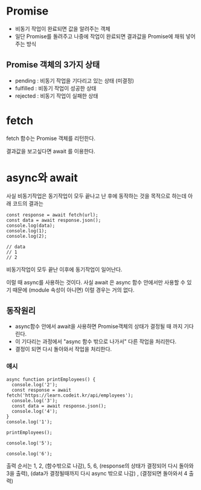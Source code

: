# Promise

- 비동기 작업이 완료되면 값을 알려주는 객체
- 일단 Promise를 돌려주고 나중에 작업이 완료되면 결과값을 Promise에 채워 넣어주는 방식

## Promise 객체의 3가지 상태
- pending : 비동기 작업을 기다리고 있는 상태 (미결정)
- fulfilled : 비동기 작업이 성공한 상태
- rejected : 비동기 작업이 실패한 상태

# fetch 
fetch 함수는 Promise 객체를 리턴한다. 

결과값을 보고싶다면 await 를 이용한다.

# async와 await

사실 비동기작업은 동기작업이 모두 끝나고 난 후에 동작하는 것을 목적으로 하는데 아래 코드의 결과는

    const response = await fetch(url);
    const data = await response.json();
    console.log(data);
    console.log(1);
    console.log(2);

    // data
    // 1
    // 2 

비동기작업이 모두 끝난 이후에 동기작업이 일어난다.

이럴 때 async를 사용하는 것이다. 사실 await 은 async 함수 안에서만 사용할 수 있기 때문에 (module 속성이 아니면) 이럴 경우는 거의 없다.
 
## 동작원리
- async함수 안에서 await을 사용하면 Promise객체의 상태가 결정될 때 까지 기다린다.
- 이 기다리는 과정에서 "async 함수 밖으로 나가서" 다른 작업을 처리한다.
- 결정이 되면 다시 돌아와서 작업을 처리한다.

### 얘시
    async function printEmployees() {
      console.log('2');
      const response = await fetch('https://learn.codeit.kr/api/employees');
      console.log('3');
      const data = await response.json();
      console.log('4');
    }
    console.log('1');

    printEmployees();

    console.log('5');

    console.log('6');

출력 순서는 1, 2, (함수밖으로 나감), 5, 6, (response의 상태가 결정되어 다시 돌아와 3을 출력), (data가 결정될때까지 다시 async 밖으로 나감) , (결정되면 돌아와서 4 출력)